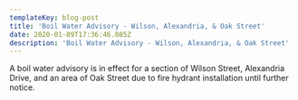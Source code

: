 ```yaml
---
templateKey: blog-post
title: 'Boil Water Advisory - Wilson, Alexandria, & Oak Street'
date: 2020-01-09T17:36:46.085Z
description: 'Boil Water Advisory - Wilson, Alexandria, & Oak Street'
---
```

A boil water advisory is in effect for a section of Wilson Street, Alexandria Drive, and an area of Oak Street due to fire hydrant installation until further notice.

